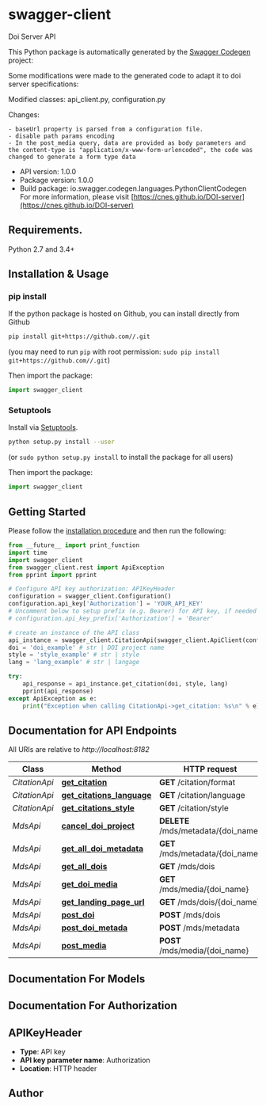 # swagger-client
Doi Server API

This Python package is automatically generated by the [Swagger Codegen](https://github.com/swagger-api/swagger-codegen) project:

Some modifications were made to the generated code to adapt it to doi server specifications:

  Modified classes: api_client.py, configuration.py

  Changes: 

    - baseUrl property is parsed from a configuration file.
    - disable path params encoding
    - In the post_media query, data are provided as body parameters and the content-type is "application/x-www-form-urlencoded", the code was changed to generate a form type data 
      


- API version: 1.0.0
- Package version: 1.0.0
- Build package: io.swagger.codegen.languages.PythonClientCodegen
For more information, please visit [https://cnes.github.io/DOI-server](https://cnes.github.io/DOI-server)

## Requirements.

Python 2.7 and 3.4+

## Installation & Usage
### pip install

If the python package is hosted on Github, you can install directly from Github

```sh
pip install git+https://github.com//.git
```
(you may need to run `pip` with root permission: `sudo pip install git+https://github.com//.git`)

Then import the package:
```python
import swagger_client 
```

### Setuptools

Install via [Setuptools](http://pypi.python.org/pypi/setuptools).

```sh
python setup.py install --user
```
(or `sudo python setup.py install` to install the package for all users)

Then import the package:
```python
import swagger_client
```

## Getting Started

Please follow the [installation procedure](#installation--usage) and then run the following:

```python
from __future__ import print_function
import time
import swagger_client
from swagger_client.rest import ApiException
from pprint import pprint

# Configure API key authorization: APIKeyHeader
configuration = swagger_client.Configuration()
configuration.api_key['Authorization'] = 'YOUR_API_KEY'
# Uncomment below to setup prefix (e.g. Bearer) for API key, if needed
# configuration.api_key_prefix['Authorization'] = 'Bearer'

# create an instance of the API class
api_instance = swagger_client.CitationApi(swagger_client.ApiClient(configuration))
doi = 'doi_example' # str | DOI project name
style = 'style_example' # str | style
lang = 'lang_example' # str | langage

try:
    api_response = api_instance.get_citation(doi, style, lang)
    pprint(api_response)
except ApiException as e:
    print("Exception when calling CitationApi->get_citation: %s\n" % e)

```

## Documentation for API Endpoints

All URIs are relative to *http://localhost:8182*

Class | Method | HTTP request | Description
------------ | ------------- | ------------- | -------------
*CitationApi* | [**get_citation**](docs/CitationApi.md#get_citation) | **GET** /citation/format | 
*CitationApi* | [**get_citations_language**](docs/CitationApi.md#get_citations_language) | **GET** /citation/language | 
*CitationApi* | [**get_citations_style**](docs/CitationApi.md#get_citations_style) | **GET** /citation/style | 
*MdsApi* | [**cancel_doi_project**](docs/MdsApi.md#cancel_doi_project) | **DELETE** /mds/metadata/{doi_name} | 
*MdsApi* | [**get_all_doi_metadata**](docs/MdsApi.md#get_all_doi_metadata) | **GET** /mds/metadata/{doi_name} | 
*MdsApi* | [**get_all_dois**](docs/MdsApi.md#get_all_dois) | **GET** /mds/dois | 
*MdsApi* | [**get_doi_media**](docs/MdsApi.md#get_doi_media) | **GET** /mds/media/{doi_name} | 
*MdsApi* | [**get_landing_page_url**](docs/MdsApi.md#get_landing_page_url) | **GET** /mds/dois/{doi_name} | 
*MdsApi* | [**post_doi**](docs/MdsApi.md#post_doi) | **POST** /mds/dois | 
*MdsApi* | [**post_doi_metada**](docs/MdsApi.md#post_doi_metada) | **POST** /mds/metadata | 
*MdsApi* | [**post_media**](docs/MdsApi.md#post_media) | **POST** /mds/media/{doi_name} | 


## Documentation For Models



## Documentation For Authorization


## APIKeyHeader

- **Type**: API key
- **API key parameter name**: Authorization
- **Location**: HTTP header


## Author



